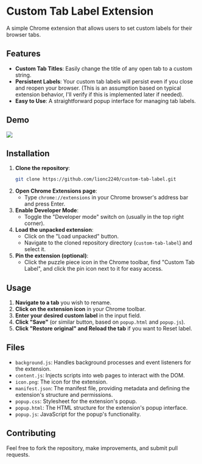 # Custom Tab Label Extension

A simple Chrome extension that allows users to set custom labels for their browser tabs.

## Features

- **Custom Tab Titles**: Easily change the title of any open tab to a custom string.
- **Persistent Labels**: Your custom tab labels will persist even if you close and reopen your browser. (This is an assumption based on typical extension behavior, I'll verify if this is implemented later if needed).
- **Easy to Use**: A straightforward popup interface for managing tab labels.

## Demo

![](https://raw.githubusercontent.com/lionc2240/custom-tab-label/master/docs/demo_CustomTabLabel_v1.1.gif)

## Installation

1.  **Clone the repository**:
    ```bash
    git clone https://github.com/lionc2240/custom-tab-label.git
    ```
2.  **Open Chrome Extensions page**:
    -   Type `chrome://extensions` in your Chrome browser's address bar and press Enter.
3.  **Enable Developer Mode**:
    -   Toggle the "Developer mode" switch on (usually in the top right corner).
4.  **Load the unpacked extension**:
    -   Click on the "Load unpacked" button.
    -   Navigate to the cloned repository directory (`custom-tab-label`) and select it.
5.  **Pin the extension (optional)**:
    -   Click the puzzle piece icon in the Chrome toolbar, find "Custom Tab Label", and click the pin icon next to it for easy access.

## Usage

1.  **Navigate to a tab** you wish to rename.
2.  **Click on the extension icon** in your Chrome toolbar.
3.  **Enter your desired custom label** in the input field.
4.  **Click "Save"** (or similar button, based on `popup.html` and `popup.js`).
5.  **Click "Restore original" and Reload the tab** if you want to Reset label.

## Files

-   `background.js`: Handles background processes and event listeners for the extension.
-   `content.js`: Injects scripts into web pages to interact with the DOM.
-   `icon.png`: The icon for the extension.
-   `manifest.json`: The manifest file, providing metadata and defining the extension's structure and permissions.
-   `popup.css`: Stylesheet for the extension's popup.
-   `popup.html`: The HTML structure for the extension's popup interface.
-   `popup.js`: JavaScript for the popup's functionality.

## Contributing

Feel free to fork the repository, make improvements, and submit pull requests.